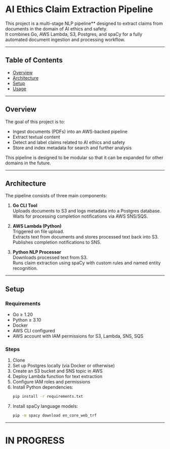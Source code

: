 # AI Ethics Claim Extraction Pipeline

This project is a multi-stage NLP pipeline** designed to extract claims from documents in the domain of AI ethics and safety.  
It combines Go, AWS Lambda, S3, Postgres, and spaCy for a fully automated document ingestion and processing workflow.

---

## Table of Contents

- [Overview](#overview)  
- [Architecture](#architecture)  
- [Setup](#setup)  
- [Usage](#usage)  
<!-- - [Pipeline Flow](#pipeline-flow)  
- [Future Work](#future-work)   -->

---

## Overview

The goal of this project is to:

- Ingest documents (PDFs) into an AWS-backed pipeline  
- Extract textual content  
- Detect and label claims related to AI ethics and safety  
- Store and index metadata for search and further analysis  

This pipeline is designed to be modular so that it can be expanded for other domains in the future.

---

## Architecture

The pipeline consists of three main components:

1. **Go CLI Tool**  
   Uploads documents to S3 and logs metadata into a Postgres database.  
   Waits for processing completion notifications via AWS SNS/SQS.

2. **AWS Lambda (Python)**  
   Triggered on file upload.  
   Extracts text from documents and stores processed text back into S3.  
   Publishes completion notifications to SNS.

3. **Python NLP Processor**  
   Downloads processed text from S3.  
   Runs claim extraction using spaCy with custom rules and named entity recognition.  

---

## Setup

### Requirements

- Go ≥ 1.20  
- Python ≥ 3.10  
- Docker  
- AWS CLI configured  
- AWS account with IAM permissions for S3, Lambda, SNS, SQS  

### Steps

1. Clone
2. Set up Postgres locally (via Docker or otherwise)  
3. Create an S3 bucket and SNS topic in AWS  
4. Deploy Lambda function for text extraction  
5. Configure IAM roles and permissions  
6. Install Python dependencies:
   ```bash
   pip install -r requirements.txt
    ```
7. Install spaCy language models: 
    ```bash
    pip -m spacy download en_core_web_trf
    ```
---
# IN PROGRESS
